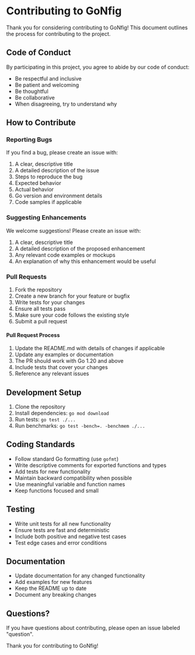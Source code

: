 # Contributing to GoNfig

Thank you for considering contributing to GoNfig! This document outlines the process for contributing to the project.

## Code of Conduct

By participating in this project, you agree to abide by our code of conduct:

- Be respectful and inclusive
- Be patient and welcoming
- Be thoughtful
- Be collaborative
- When disagreeing, try to understand why

## How to Contribute

### Reporting Bugs

If you find a bug, please create an issue with:

1. A clear, descriptive title
2. A detailed description of the issue
3. Steps to reproduce the bug
4. Expected behavior
5. Actual behavior
6. Go version and environment details
7. Code samples if applicable

### Suggesting Enhancements

We welcome suggestions! Please create an issue with:

1. A clear, descriptive title
2. A detailed description of the proposed enhancement
3. Any relevant code examples or mockups
4. An explanation of why this enhancement would be useful

### Pull Requests

1. Fork the repository
2. Create a new branch for your feature or bugfix
3. Write tests for your changes
4. Ensure all tests pass
5. Make sure your code follows the existing style
6. Submit a pull request

#### Pull Request Process

1. Update the README.md with details of changes if applicable
2. Update any examples or documentation
3. The PR should work with Go 1.20 and above
4. Include tests that cover your changes
5. Reference any relevant issues

## Development Setup

1. Clone the repository
2. Install dependencies: `go mod download`
3. Run tests: `go test ./...`
4. Run benchmarks: `go test -bench=. -benchmem ./...`

## Coding Standards

- Follow standard Go formatting (use `gofmt`)
- Write descriptive comments for exported functions and types
- Add tests for new functionality
- Maintain backward compatibility when possible
- Use meaningful variable and function names
- Keep functions focused and small

## Testing

- Write unit tests for all new functionality
- Ensure tests are fast and deterministic
- Include both positive and negative test cases
- Test edge cases and error conditions

## Documentation

- Update documentation for any changed functionality
- Add examples for new features
- Keep the README up to date
- Document any breaking changes

## Questions?

If you have questions about contributing, please open an issue labeled "question".

Thank you for contributing to GoNfig! 